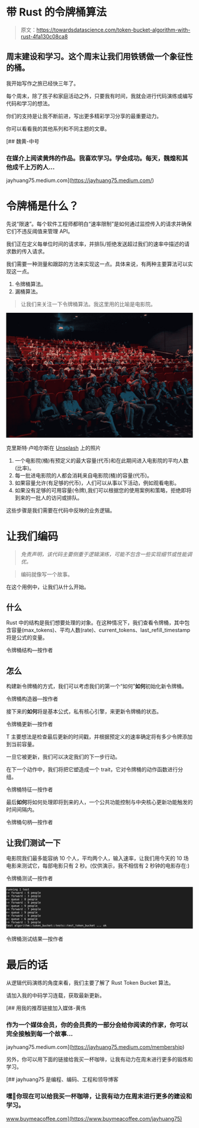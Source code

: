 # 带 Rust 的令牌桶算法

> 原文：<https://towardsdatascience.com/token-bucket-algorithm-with-rust-4fa130c08ca8>

## 周末建设和学习。这个周末让我们用铁锈做一个象征性的桶。

我开始写作之旅已经快三年了。

每个周末，除了孩子和家庭活动之外，只要我有时间，我就会进行代码演练或编写代码和学习的想法。

你们的支持是让我不断前进，写出更多精彩学习分享的最重要动力。

你可以看看我的其他系列和不同主题的文章。

[](https://jayhuang75.medium.com/) [## 魏黄-中号

### 在媒介上阅读黄炜的作品。我喜欢学习。学会成功。每天，魏煌和其他成千上万的人…

jayhuang75.medium.com](https://jayhuang75.medium.com/) 

# 令牌桶是什么？

先说“限速”。每个软件工程师都明白“速率限制”是如何通过监控传入的请求并确保它们不违反阈值来管理 API。

我们正在定义每单位时间的请求率，并排队/拒绝发送超过我们的速率中描述的请求数的传入请求。

我们需要一种测量和跟踪的方法来实现这一点。具体来说，有两种主要算法可以实现这一点。

1.  令牌桶算法。
2.  漏桶算法。

> 让我们来关注一下令牌桶算法。我这里用的比喻是电影院。

![](img/f6e87b406f94e5fbe700ab8589c9eddc.png)

克里斯特·卢哈尔斯在 [Unsplash](https://unsplash.com?utm_source=medium&utm_medium=referral) 上的照片

1.  一个电影院(桶)有预定义的最大容量(代币)和在此期间进入电影院的平均人数(比率)。
2.  每一批进电影院的人都会消耗来自电影院(桶)的容量(代币)。
3.  如果容量允许(有足够的代币)，人们可以从事以下活动，例如观看电影。
4.  如果没有足够的可用容量(令牌),我们可以根据您的使用案例和策略，拒绝即将到来的一批人的访问或排队。

这些步骤是我们需要在代码中反映的业务逻辑。

# 让我们编码

> *免责声明，该代码主要侧重于逻辑演练，可能不包含一些实现细节或性能调优。*

> 编码就像写一个故事。

在这个用例中，让我们从什么开始。

## 什么

Rust 中的结构是我们想要处理的对象。在这种情况下，我们查看令牌桶，其中包含容量(max_tokens)、平均人数(rate)、current_tokens、last_refill_timestamp 将是公式的变量。

令牌桶结构—按作者

## 怎么

构建新令牌桶的方式，我们可以考虑我们的第一个“如何”**如何**初始化新令牌桶。

令牌桶构造器—按作者

接下来的**如何**将是基本公式，私有核心引擎，来更新令牌桶的状态。

令牌桶更新—按作者

T 主要想法是检查最后更新的时间戳，并根据预定义的速率确定将有多少令牌添加到当前容量。

一旦它被更新，我们可以决定我们的下一步行动。

在下一个动作中，我们将把它塑造成一个 trait，它对令牌桶的动作函数进行分组。

令牌桶特征—按作者

最后**如何**将如何处理即将到来的人，一个公共功能控制与中央核心更新功能触发的时间间隔内。

令牌桶句柄—按作者

## 让我们测试一下

电影院我们最多能容纳 10 个人，平均两个人，输入速率，让我们用今天的 10 场电影来测试它，每部电影只有 2 秒。(仅供演示，我不相信有 2 秒钟的电影存在:)

令牌桶测试—按作者

![](img/b7e121d19aea5a719b8308696d314dde.png)

令牌桶测试结果—按作者

# 最后的话

从逻辑代码演练的角度来看，我们主要了解了 Rust Token Bucket 算法。

请加入我的中码学习连载，获取最新更新。

[](https://jayhuang75.medium.com/membership) [## 用我的推荐链接加入媒体-黄伟

### 作为一个媒体会员，你的会员费的一部分会给你阅读的作家，你可以完全接触到每一个故事…

jayhuang75.medium.com](https://jayhuang75.medium.com/membership) 

另外，你可以用下面的链接给我买一杯咖啡，让我有动力在周末进行更多的锻炼和学习。

[](https://www.buymeacoffee.com/jayhuang75) [## jayhuang75 是编程、编码、工程和领导博客

### 嘿👋你现在可以给我买一杯咖啡，让我有动力在周末进行更多的建设和学习。

www.buymeacoffee.com](https://www.buymeacoffee.com/jayhuang75)